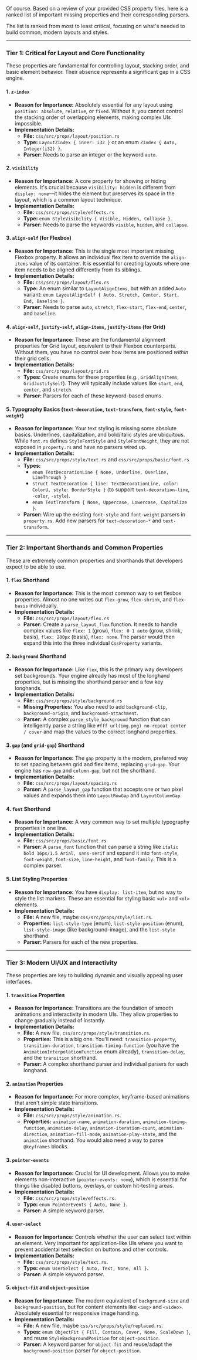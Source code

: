 Of course. Based on a review of your provided CSS property files, here is a ranked list of important missing properties and their corresponding parsers.

The list is ranked from most to least critical, focusing on what's needed to build common, modern layouts and styles.

---

### Tier 1: Critical for Layout and Core Functionality

These properties are fundamental for controlling layout, stacking order, and basic element behavior. Their absence represents a significant gap in a CSS engine.

#### 1. `z-index`

*   **Reason for Importance:** Absolutely essential for any layout using `position: absolute`, `relative`, or `fixed`. Without it, you cannot control the stacking order of overlapping elements, making complex UIs impossible.
*   **Implementation Details:**
    *   **File:** `css/src/props/layout/position.rs`
    *   **Type:** `LayoutZIndex { inner: i32 }` or an enum `ZIndex { Auto, Integer(i32) }`.
    *   **Parser:** Needs to parse an integer or the keyword `auto`.

#### 2. `visibility`

*   **Reason for Importance:** A core property for showing or hiding elements. It's crucial because `visibility: hidden` is different from `display: none`—it hides the element but preserves its space in the layout, which is a common layout technique.
*   **Implementation Details:**
    *   **File:** `css/src/props/style/effects.rs`
    *   **Type:** `enum StyleVisibility { Visible, Hidden, Collapse }`.
    *   **Parser:** Needs to parse the keywords `visible`, `hidden`, and `collapse`.

#### 3. `align-self` (for Flexbox)

*   **Reason for Importance:** This is the single most important missing Flexbox property. It allows an individual flex item to override the `align-items` value of its container. It is essential for creating layouts where one item needs to be aligned differently from its siblings.
*   **Implementation Details:**
    *   **File:** `css/src/props/layout/flex.rs`
    *   **Type:** An enum similar to `LayoutAlignItems`, but with an added `Auto` variant: `enum LayoutAlignSelf { Auto, Stretch, Center, Start, End, Baseline }`.
    *   **Parser:** Needs to parse `auto`, `stretch`, `flex-start`, `flex-end`, `center`, and `baseline`.

#### 4. `align-self`, `justify-self`, `align-items`, `justify-items` (for Grid)

*   **Reason for Importance:** These are the fundamental alignment properties for Grid layout, equivalent to their Flexbox counterparts. Without them, you have no control over how items are positioned *within* their grid cells.
*   **Implementation Details:**
    *   **File:** `css/src/props/layout/grid.rs`
    *   **Types:** Create enums for these properties (e.g., `GridAlignItems`, `GridJustifySelf`). They will typically include values like `start`, `end`, `center`, and `stretch`.
    *   **Parser:** Parsers for each of these keyword-based enums.

#### 5. Typography Basics (`text-decoration`, `text-transform`, `font-style`, `font-weight`)

*   **Reason for Importance:** Your text styling is missing some absolute basics. Underlines, capitalization, and bold/italic styles are ubiquitous. While `font.rs` defines `StyleFontStyle` and `StyleFontWeight`, they are not exposed in `property.rs` and have no parsers wired up.
*   **Implementation Details:**
    *   **File:** `css/src/props/style/text.rs` and `css/src/props/basic/font.rs`
    *   **Types:**
        *   `enum TextDecorationLine { None, Underline, Overline, LineThrough }`
        *   `struct TextDecoration { line: TextDecorationLine, color: ColorU, style: BorderStyle }` (to support `text-decoration-line`, `-color`, `-style`).
        *   `enum TextTransform { None, Uppercase, Lowercase, Capitalize }`.
    *   **Parser:** Wire up the existing `font-style` and `font-weight` parsers in `property.rs`. Add new parsers for `text-decoration-*` and `text-transform`.

---

### Tier 2: Important Shorthands and Common Properties

These are extremely common properties and shorthands that developers expect to be able to use.

#### 1. `flex` Shorthand

*   **Reason for Importance:** This is the most common way to set flexbox properties. Almost no one writes out `flex-grow`, `flex-shrink`, and `flex-basis` individually.
*   **Implementation Details:**
    *   **File:** `css/src/props/layout/flex.rs`
    *   **Parser:** Create a `parse_layout_flex` function. It needs to handle complex values like `flex: 1` (grow), `flex: 0 1 auto` (grow, shrink, basis), `flex: 200px` (basis), `flex: none`. The parser would then expand this into the three individual `CssProperty` variants.

#### 2. `background` Shorthand

*   **Reason for Importance:** Like `flex`, this is the primary way developers set backgrounds. Your engine already has most of the longhand properties, but is missing the shorthand parser and a few key longhands.
*   **Implementation Details:**
    *   **File:** `css/src/props/style/background.rs`
    *   **Missing Properties:** You also need to add `background-clip`, `background-origin`, and `background-attachment`.
    *   **Parser:** A complex `parse_style_background` function that can intelligently parse a string like `#fff url(img.png) no-repeat center / cover` and map the values to the correct longhand properties.

#### 3. `gap` (and `grid-gap`) Shorthand

*   **Reason for Importance:** The `gap` property is the modern, preferred way to set spacing between grid and flex items, replacing `grid-gap`. Your engine has `row-gap` and `column-gap`, but not the shorthand.
*   **Implementation Details:**
    *   **File:** `css/src/props/layout/spacing.rs`
    *   **Parser:** A `parse_layout_gap` function that accepts one or two pixel values and expands them into `LayoutRowGap` and `LayoutColumnGap`.

#### 4. `font` Shorthand

*   **Reason for Importance:** A very common way to set multiple typography properties in one line.
*   **Implementation Details:**
    *   **File:** `css/src/props/basic/font.rs`
    *   **Parser:** A `parse_font` function that can parse a string like `italic bold 16px/1.5 Arial, sans-serif` and expand it into `font-style`, `font-weight`, `font-size`, `line-height`, and `font-family`. This is a complex parser.

#### 5. List Styling Properties

*   **Reason for Importance:** You have `display: list-item`, but no way to style the list markers. These are essential for styling basic `<ul>` and `<ol>` elements.
*   **Implementation Details:**
    *   **File:** A new file, maybe `css/src/props/style/list.rs`.
    *   **Properties:** `list-style-type` (enum), `list-style-position` (enum), `list-style-image` (like background-image), and the `list-style` shorthand.
    *   **Parser:** Parsers for each of the new properties.

---

### Tier 3: Modern UI/UX and Interactivity

These properties are key to building dynamic and visually appealing user interfaces.

#### 1. `transition` Properties

*   **Reason for Importance:** Transitions are the foundation of smooth animations and interactivity in modern UIs. They allow properties to change gradually instead of instantly.
*   **Implementation Details:**
    *   **File:** A new file, `css/src/props/style/transition.rs`.
    *   **Properties:** This is a big one. You'll need: `transition-property`, `transition-duration`, `transition-timing-function` (you have the `AnimationInterpolationFunction` enum already), `transition-delay`, and the `transition` shorthand.
    *   **Parser:** A complex shorthand parser and individual parsers for each longhand.

#### 2. `animation` Properties

*   **Reason for Importance:** For more complex, keyframe-based animations that aren't simple state transitions.
*   **Implementation Details:**
    *   **File:** `css/src/props/style/animation.rs`.
    *   **Properties:** `animation-name`, `animation-duration`, `animation-timing-function`, `animation-delay`, `animation-iteration-count`, `animation-direction`, `animation-fill-mode`, `animation-play-state`, and the `animation` shorthand. You would also need a way to parse `@keyframes` blocks.

#### 3. `pointer-events`

*   **Reason for Importance:** Crucial for UI development. Allows you to make elements non-interactive (`pointer-events: none`), which is essential for things like disabled buttons, overlays, or custom hit-testing areas.
*   **Implementation Details:**
    *   **File:** `css/src/props/style/effects.rs`.
    *   **Type:** `enum PointerEvents { Auto, None }`.
    *   **Parser:** A simple keyword parser.

#### 4. `user-select`

*   **Reason for Importance:** Controls whether the user can select text within an element. Very important for application-like UIs where you want to prevent accidental text selection on buttons and other controls.
*   **Implementation Details:**
    *   **File:** `css/src/props/style/text.rs`.
    *   **Type:** `enum UserSelect { Auto, Text, None, All }`.
    *   **Parser:** A simple keyword parser.

#### 5. `object-fit` and `object-position`

*   **Reason for Importance:** The modern equivalent of `background-size` and `background-position`, but for content elements like `<img>` and `<video>`. Absolutely essential for responsive image handling.
*   **Implementation Details:**
    *   **File:** A new file, maybe `css/src/props/style/replaced.rs`.
    *   **Types:** `enum ObjectFit { Fill, Contain, Cover, None, ScaleDown }`, and reuse `StyleBackgroundPosition` for `object-position`.
    *   **Parser:** A keyword parser for `object-fit` and reuse/adapt the `background-position` parser for `object-position`.
